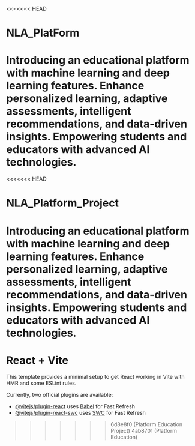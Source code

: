 <<<<<<< HEAD
# NLA_PlatForm
Introducing an educational platform with machine learning and deep learning features. Enhance personalized learning, adaptive assessments, intelligent recommendations, and data-driven insights. Empowering students and educators with advanced AI technologies.
=======
<<<<<<< HEAD
# NLA_Platform_Project
Introducing an educational platform with machine learning and deep learning features. Enhance personalized learning, adaptive assessments, intelligent recommendations, and data-driven insights. Empowering students and educators with advanced AI technologies.
=======
# React + Vite

This template provides a minimal setup to get React working in Vite with HMR and some ESLint rules.

Currently, two official plugins are available:

- [@vitejs/plugin-react](https://github.com/vitejs/vite-plugin-react/blob/main/packages/plugin-react/README.md) uses [Babel](https://babeljs.io/) for Fast Refresh
- [@vitejs/plugin-react-swc](https://github.com/vitejs/vite-plugin-react-swc) uses [SWC](https://swc.rs/) for Fast Refresh
>>>>>>> 6d8e8f0 (Platform Education Project)
>>>>>>> 4ab8701 (Platform Education)
